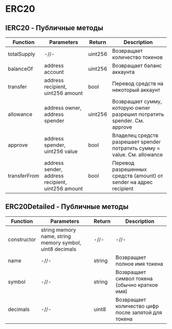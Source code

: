 # ERC20

## IERC20 - Публичные методы

|Function|Parameters|Return|Description|
|---|---|---|---|
|totalSupply|-//-|uint256|Возвращает количество токенов|
|balanceOf|address account|uint256|Возвращает баланс аккаунта|
|transfer|address recipient, uint256 amount|bool|Перевод средств на некоторый аккаунт|
|allowance|address owner, address spender|uint256|Возвращает сумму, которую owner разрешил потратить spender. См. approve|
|approve|address spender, uint256 value|bool|Владелец средств разрешает spender потратить сумму = value. См. allowance|
|transferFrom|address sender, address recipient, uint256 amount|bool|Перевод разрешенных средств (amount) от sender на адрес recipient|

## ERC20Detailed - Публичные методы

|Function|Parameters|Return|Description|
|---|---|---|---|
|constructor|string memory name, string memory symbol, uint8 decimals|-//-|-//-|
|name|-//-|string|Возвращает полное имя токена|
|symbol|-//-|string|Возвращает символ токена (обычно краткое имя)|
|decimals|-//-|uint8|Возвращает количество цифр после запятой для токена|
